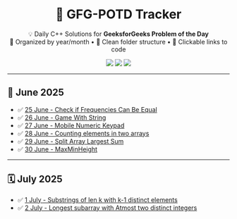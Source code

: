 <h1 align="center">🚀 GFG-POTD Tracker</h1>

<p align="center">
  💡 Daily C++ Solutions for <strong>GeeksforGeeks Problem of the Day</strong><br/>
  📅 Organized by year/month • 📁 Clean folder structure • 🔗 Clickable links to code
</p>

<p align="center">
  <img src="https://img.shields.io/badge/Language-C++17-blue.svg"/>
  <img src="https://img.shields.io/badge/Progress-11%20day-green"/>
  <img src="https://img.shields.io/github/last-commit/chidvi123/GFG-POTD"/>
</p>

---

## 📅 June 2025

- ✅ [25 June - Check if Frequencies Can Be Equal](2025/June/25_CheckIfFreqEqual.cpp)
- ✅ [26 June - Game With String](2025/June/26_GameWithString.cpp)
- ✅ [27 June - Mobile Numeric Keypad](2025/June/27_MobileNumericKeypad.cpp)
- ✅ [28 June - Counting elements in two arrays](2025/June/28_CountingElementsInTwoArrays.cpp)
- ✅ [29 June - Split Array Largest Sum](2025/June/29_SplitArrayLargestSum.cpp)
- ✅ [30 June - MaxMinHeight](2025/June/30_MaxMinHeight.cpp)

---

## 🗓️ July 2025

- ✅ [1 July - Substrings of len k with k-1 distinct elements](2025/july/1_SubstringsOfLengthKwithK-1DistinctElements.cpp)
- ✅ [2 July - Longest subarray with Atmost two distinct integers](2025/july/2_LongestsubarraywithAtmosttwodistincintegers.cpp)
